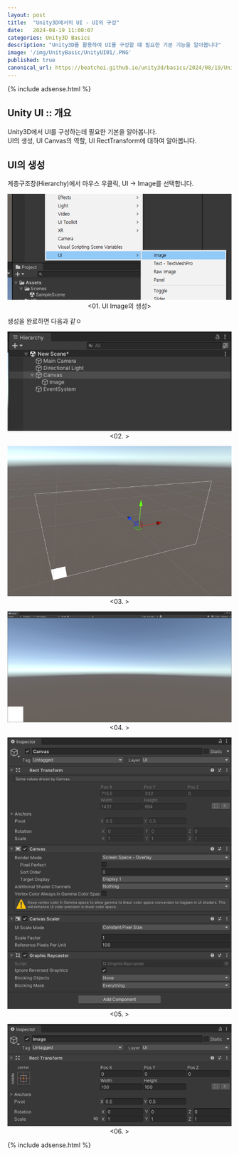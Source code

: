```yaml
---
layout: post
title:  "Unity3D에서의 UI - UI의 구성"
date:   2024-08-19 11:00:07
categories: Unity3D Basics
description: "Unity3D를 활용하여 UI를 구성할 떄 필요한 기본 기능을 알아봅니다"
image: '/img/UnityBasic/UnityUI01/.PNG'
published: true
canonical_url: https://beatchoi.github.io/unity3d/basics/2024/08/19/UnityUI01/
---
```

  
  
  {% include adsense.html %}
  
  
## Unity UI :: 개요  
Unity3D에서 UI를 구성하는데 필요한 기본을 알아봅니다.  
UI의 생성, UI Canvas의 역할, UI RectTransform에 대하여 알아봅니다.  


## UI의 생성  
계층구조창(Hierarchy)에서 마우스 우클릭, UI -> Image를 선택합니다.  
<p align="center"><img src="/img/UnityBasic/UnityUI01/01.PNG"><br/>
<01. UI Image의 생성></p>  

생성을 완료하면 다음과 같ㅇ
  
<p align="center"><img src="/img/UnityBasic/UnityUI01/02.PNG"><br/>
<02. ></p> 

<p align="center"><img src="/img/UnityBasic/UnityUI01/03.PNG"><br/>
<03. ></p>  
 
<p align="center"><img src="/img/UnityBasic/UnityUI01/04.PNG"><br/>
<04. ></p> 

<p align="center"><img src="/img/UnityBasic/UnityUI01/05.PNG"><br/>
<05. ></p>  
 
<p align="center"><img src="/img/UnityBasic/UnityUI01/06.PNG"><br/>
<06. ></p> 




  
  {% include adsense.html %}



  
  
